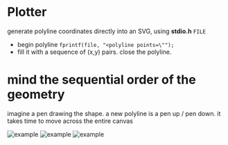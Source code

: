 # Plotter

generate polyline coordinates directly into an SVG, using __stdio.h__ `FILE`

* begin polyline `fprintf(file, "<polyline points=\"");`
* fill it with a sequence of (x,y) pairs. close the polyline.

# mind the sequential order of the geometry

imagine a pen drawing the shape. a new polyline is a pen up / pen down. it takes time to move across the entire canvas

![example](https://cdn.rawgit.com/robbykraft/SVG/master/00-randomwalker/out/random_walker.svg)
![example](https://cdn.rawgit.com/robbykraft/SVG/master/02-spiral-dual/out/003-dual-phyllotaxic-2.svg)
![example](https://cdn.rawgit.com/robbykraft/SVG/master/01-spiral-archimedean/out/002-polygons.svg)